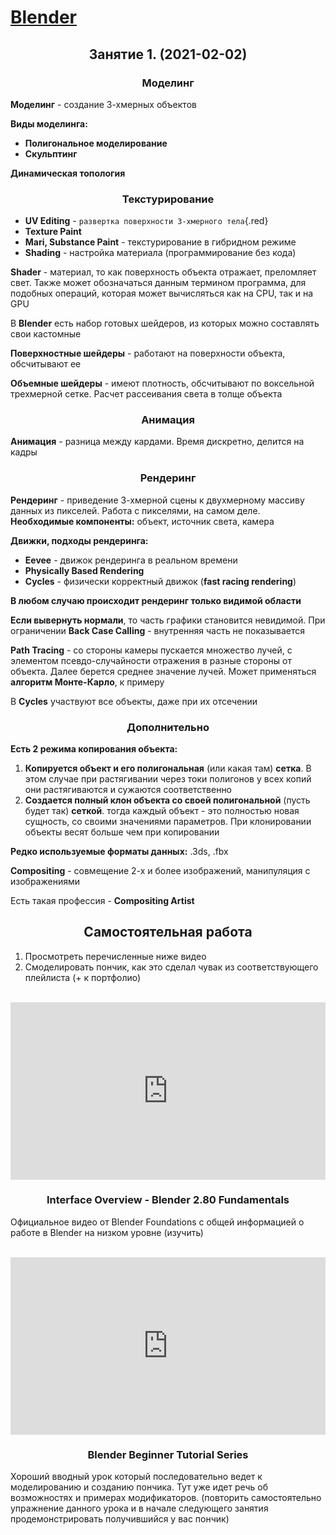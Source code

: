 <style>
    .red {color: red}
</style>

# [Blender](blender.md)

## <center> Занятие 1. (2021-02-02) </center>

### <center> Моделинг </center>
**Моделинг** - создание 3-хмерных объектов

**Виды моделинга:**
- **Полигональное моделирование**
- **Скульптинг**

**Динамическая топология** 

### <center> Текстурирование </center>
- **UV Editing** - `развертка поверхности 3-хмерного тела`{.red}
- **Texture Paint**
- **Mari, Substance Paint** - текстурирование в гибридном режиме
- **Shading** - настройка материала (программирование без кода)

**Shader** - материал, то как поверхность объекта отражает, преломляет свет. Также может обозначаться данным термином программа, для подобных операций, которая может вычисляться как на CPU, так и на GPU

В **Blender** есть набор готовых шейдеров, из которых можно составлять свои кастомные

**Поверхностные шейдеры** - работают на поверхности объекта, обсчитывают ее

**Объемные шейдеры** - имеют плотность, обсчитывают по воксельной трехмерной сетке. Расчет рассеивания света в толще объекта

### <center> Анимация </center>
**Анимация** - разница между кардами. Время дискретно, делится на кадры

### <center> Рендеринг </center>
**Рендеринг** - приведение 3-хмерной сцены к двухмерному массиву данных из пикселей. Работа с пикселями, на самом деле.
**Необходимые компоненты:** объект, источник света, камера

**Движки, подходы рендеринга:**
- **Eevee** - движок рендеринга в реальном времени
- **Physically Based Rendering**
- **Cycles** - физически корректный движок (**fast racing rendering**)

**В любом случаю происходит рендеринг только видимой области**

**Если вывернуть нормали**, то часть графики становится невидимой. При ограничении **Back Case Calling** - внутренняя часть не показывается

**Path Tracing** - со стороны камеры пускается множество лучей, с элементом псевдо-случайности отражения в разные стороны от объекта. Далее берется среднее значение лучей. Может применяться **алгоритм Монте-Карло**, к примеру

В **Cycles** участвуют все объекты, даже при их отсечении

### <center> Дополнительно </center>
**Есть 2 режима копирования объекта:**
1. **Копируется объект и его полигональная** (или какая там) **сетка**. В этом случае при растягивании через токи полигонов у всех копий они растягиваются и сужаются соответственно
2. **Создается полный клон объекта со своей полигональной** (пусть будет так) **сеткой**. тогда каждый объект - это полностью новая сущность, со своими значениями параметров. При клонировании объекты весят больше чем при копировании

**Редко используемые форматы данных:** .3ds, .fbx

**Compositing** - совмещение 2-х и более изображений, манипуляция с изображениями

Есть такая профессия - **Compositing Artist**
<br>

## <center> Самостоятельная работа </center>
1. Просмотреть перечисленные ниже видео
2. Смоделировать пончик, как это сделал чувак из соответствующего плейлиста (+ к портфолио)
<br>

<div class="container" 
  style="position: relative;
        width: 100%;
        height: 0;
        padding-bottom: 56.25%;">
<iframe src="https://www.youtube.com/embed/8XyIYRW_2xk" frameborder="0" allow="accelerometer; autoplay; clipboard-write; encrypted-media; gyroscope; picture-in-picture" allowfullscreen 
  style="position: absolute;
        top: 0;
        left: 0;
        width: 100%;
        height: 100%;"></iframe>
</div>

### <center> Interface Overview - Blender 2.80 Fundamentals </center>
Официальное видео от Blender Foundations с общей информацией о работе в Blender на низком уровне (изучить)
<br>
<br>

<div class="container" 
  style="position: relative;
        width: 100%;
        height: 0;
        padding-bottom: 56.25%;">
<iframe width="100%" height="auto" src="https://www.youtube.com/embed/NyJWoyVx_XI" frameborder="0" allow="accelerometer; autoplay; clipboard-write; encrypted-media; gyroscope; picture-in-picture" allowfullscreen
  style="position: absolute;
        top: 0;
        left: 0;
        width: 100%;
        height: 100%;">
</iframe>
</div>

### <center> Blender Beginner Tutorial Series </center>
Хороший вводный урок который последовательно ведет к моделированию и созданию пончика. Тут уже идет речь об возможностях и примерах модификаторов. (повторить самостоятельно упражнение данного урока и в начале следующего занятия продемонстрировать получившийся у вас пончик)
